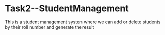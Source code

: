 # Task2--StudentManagement
This is a student management system where we can add or delete students by their roll number and generate the result
